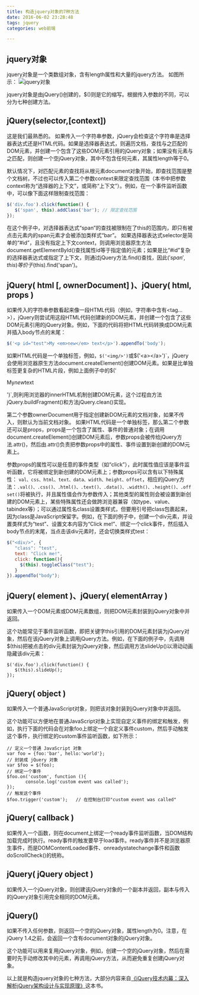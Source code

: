 ```yaml
---
title: 构造jquery对象的7种方法
date: 2016-06-02 23:28:48
tags: jquery
categories: web前端

---
```

## jquery对象
jquery对象是一个类数组对象，含有length属性和大量的jquery方法。
如图所示：
![jquery对象](http://haihuiling.top/images/jquery.png)

jquery对象是由jQuery()创建的，$()则是它的缩写。根据传入参数的不同，可以分为七种创建方法。

<!--more-->

## jQuery(selector,[context])

这是我们最熟悉的。
如果传入一个字符串参数，jQuery会检查这个字符串是选择器表达式还是HTML代码。如果是选择器表达式，则遍历文档，查找与之匹配的DOM元素，并创建一个包含了这些DOM元素引用的jQuery对象；如果没有元素与之匹配，则创建一个空jQuery对象，其中不包含任何元素，其属性length等于0。

默认情况下，对匹配元素的查找将从根元素document对象开始，即查找范围是整个文档树，不过也可以传入第二个参数context来限定查找范围（本书中把参数context称为“选择器的上下文”，或简称“上下文”）。例如，在一个事件监听函数中，可以像下面这样限制查找范围：
```javascript
$('div.foo').click(function() {
   $('span', this).addClass('bar'); // 限定查找范围
});
```

在这个例子中，对选择器表达式“span”的查找被限制在了this的范围内，即只有被点击元素内的span元素才会被添加类样式“bar”。
如果选择器表达式selector是简单的“#id”，且没有指定上下文context，则调用浏览器原生方法document.getElementById()查找属性id等于指定值的元素；如果是比“#id”复杂的选择器表达式或指定了上下文，则通过jQuery方法.find()查找，因此$('span', this)等价于$(this).find('span')。

## jQuery( html [, ownerDocument] )、jQuery( html, props )

如果传入的字符串参数看起来像一段HTML代码（例如，字符串中含有<tag…>），jQuery则尝试用这段HTML代码创建新的DOM元素，并创建一个包含了这些DOM元素引用的jQuery对象。例如，下面的代码将把HTML代码转换成DOM元素并插入body节点的末尾：
```javascript
$('<p id="test">My <em>new</em> text</p>').appendTo('body');
```

如果HTML代码是一个单独标签，例如，`$('<img/>')`或$`('<a></a>')`，jQuery会使用浏览器原生方法document.createElement()创建DOM元素。如果是比单独标签更复杂的HTML片段，例如上面例子中的`$('<p id = "test">My<em>new</em>text</p>')`,则利用浏览器的innerHTML机制创建DOM元素，这个过程由方法jQuery.buildFragment()和方法jQuery.clean()实现。

第二个参数ownerDocument用于指定创建新DOM元素的文档对象，如果不传入，则默认为当前文档对象。
如果HTML代码是一个单独标签，那么第二个参数还可以是props，props是一个包含了属性、事件的普通对象；在调用document.createElement()创建DOM元素后，参数props会被传给jQuery方法.attr()，然后由.attr()负责把参数props中的属性、事件设置到新创建的DOM元素上。

参数props的属性可以是任意的事件类型（如“click”），此时属性值应该是事件监听函数，它将被绑定到新创建的DOM元素上；参数props可以含有以下特殊属性：
`val、css、html、text、data、width、height、offset`，相应的jQuery方法：`.val()、.css()、.html()、.text()、.data()、.width()、.height()、.offset()`将被执行，并且属性值会作为参数传入；其他类型的属性则会被设置到新创建的DOM元素上，某些特殊属性还会做跨浏览器兼容（如type、value、tabindex等）；可以通过属性名class设置类样式，但要用引号把class包裹起来，因为class是JavaScript保留字。例如，在下面的例子中，创建一个div元素，并设置类样式为“test”、设置文本内容为“Click me!”、绑定一个click事件，然后插入body节点的末尾，当点击该div元素时，还会切换类样式test：
```javascript
$("<div/>", {
   "class": "test",
   text: "Click me!",
   click: function(){
     $(this).toggleClass("test");
   }
}).appendTo("body");
```

## jQuery( element )、jQuery( elementArray )

如果传入一个DOM元素或DOM元素数组，则把DOM元素封装到jQuery对象中并返回。

这个功能常见于事件监听函数，即把关键字this引用的DOM元素封装为jQuery对象，然后在该jQuery对象上调用jQuery方法。例如，在下面的例子中，先调用$(this)把被点击的div元素封装为jQuery对象，然后调用方法slideUp()以滑动动画隐藏该div元素：
```
$('div.foo').click(function() {
   $(this).slideUp();
});
```

## jQuery( object )

如果传入一个普通JavaScript对象，则把该对象封装到jQuery对象中并返回。

这个功能可以方便地在普通JavaScript对象上实现自定义事件的绑定和触发，例如，执行下面的代码会在对象foo上绑定一个自定义事件custom，然后手动触发这个事件，执行绑定的custom事件监听函数，如下所示：
```
// 定义一个普通 JavaScript 对象
var foo = {foo:'bar', hello:'world'};
// 封装成 jQuery 对象
var $foo = $(foo);
// 绑定一个事件
$foo.on('custom', function (){
       console.log('custom event was called');
});
// 触发这个事件
$foo.trigger('custom');   // 在控制台打印"custom event was called"
```

## jQuery( callback )

如果传入一个函数，则在document上绑定一个ready事件监听函数，当DOM结构加载完成时执行。ready事件的触发要早于load事件。ready事件并不是浏览器原生事件，而是DOMContentLoaded事件、onreadystatechange事件和函数doScrollCheck()的统称。

## jQuery( jQuery object )

如果传入一个jQuery对象，则创建该jQuery对象的一个副本并返回，副本与传入的jQuery对象引用完全相同的DOM元素。

## jQuery()

如果不传入任何参数，则返回一个空的jQuery对象，属性length为0。注意，在jQuery 1.4之前，会返回一个含有document对象的jQuery对象。

这个功能可以用来复用jQuery对象，例如，创建一个空的jQuery对象，然后在需要时先手动修改其中的元素，再调用jQuery方法，从而避免重复创建jQuery对象。

以上就是构造jquery对象的七种方法，大部分内容来自[《jQuery技术内幕：深入解析jQuery架构设计与实现原理》](https://www.amazon.cn/jQuery%E6%8A%80%E6%9C%AF%E5%86%85%E5%B9%95-%E6%B7%B1%E5%85%A5%E8%A7%A3%E6%9E%90jQuery%E6%9E%B6%E6%9E%84%E8%AE%BE%E8%AE%A1%E4%B8%8E%E5%AE%9E%E7%8E%B0%E5%8E%9F%E7%90%86-%E9%AB%98%E4%BA%91/dp/B00J2197XE/ref=sr_1_10?ie=UTF8&qid=1464882886&sr=8-10&keywords=jquery)这本书。
